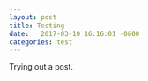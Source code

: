 ```yaml
---
layout: post
title: Testing
date:   2017-03-10 16:16:01 -0600
categories: test 
---
```


Trying out a post.